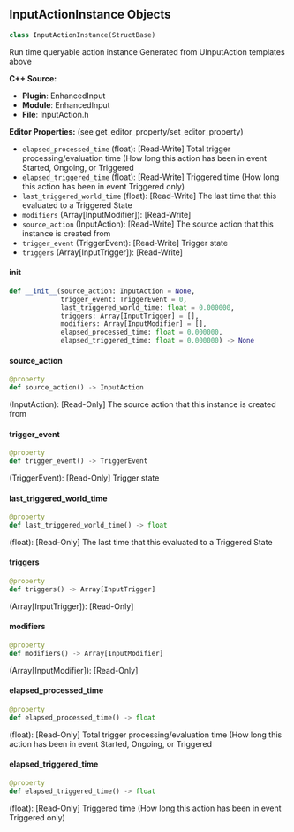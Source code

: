 ## InputActionInstance Objects

```python
class InputActionInstance(StructBase)
```

Run time queryable action instance
Generated from UInputAction templates above

**C++ Source:**

- **Plugin**: EnhancedInput
- **Module**: EnhancedInput
- **File**: InputAction.h

**Editor Properties:** (see get_editor_property/set_editor_property)

- ``elapsed_processed_time`` (float):  [Read-Write] Total trigger processing/evaluation time (How long this action has been in event Started, Ongoing, or Triggered
- ``elapsed_triggered_time`` (float):  [Read-Write] Triggered time (How long this action has been in event Triggered only)
- ``last_triggered_world_time`` (float):  [Read-Write] The last time that this evaluated to a Triggered State
- ``modifiers`` (Array[InputModifier]):  [Read-Write]
- ``source_action`` (InputAction):  [Read-Write] The source action that this instance is created from
- ``trigger_event`` (TriggerEvent):  [Read-Write] Trigger state
- ``triggers`` (Array[InputTrigger]):  [Read-Write]

<a id="unreal.InputActionInstance.__init__"></a>

#### __init__

```python
def __init__(source_action: InputAction = None,
             trigger_event: TriggerEvent = 0,
             last_triggered_world_time: float = 0.000000,
             triggers: Array[InputTrigger] = [],
             modifiers: Array[InputModifier] = [],
             elapsed_processed_time: float = 0.000000,
             elapsed_triggered_time: float = 0.000000) -> None
```

<a id="unreal.InputActionInstance.source_action"></a>

#### source_action

```python
@property
def source_action() -> InputAction
```

(InputAction):  [Read-Only] The source action that this instance is created from

<a id="unreal.InputActionInstance.trigger_event"></a>

#### trigger_event

```python
@property
def trigger_event() -> TriggerEvent
```

(TriggerEvent):  [Read-Only] Trigger state

<a id="unreal.InputActionInstance.last_triggered_world_time"></a>

#### last_triggered_world_time

```python
@property
def last_triggered_world_time() -> float
```

(float):  [Read-Only] The last time that this evaluated to a Triggered State

<a id="unreal.InputActionInstance.triggers"></a>

#### triggers

```python
@property
def triggers() -> Array[InputTrigger]
```

(Array[InputTrigger]):  [Read-Only]

<a id="unreal.InputActionInstance.modifiers"></a>

#### modifiers

```python
@property
def modifiers() -> Array[InputModifier]
```

(Array[InputModifier]):  [Read-Only]

<a id="unreal.InputActionInstance.elapsed_processed_time"></a>

#### elapsed_processed_time

```python
@property
def elapsed_processed_time() -> float
```

(float):  [Read-Only] Total trigger processing/evaluation time (How long this action has been in event Started, Ongoing, or Triggered

<a id="unreal.InputActionInstance.elapsed_triggered_time"></a>

#### elapsed_triggered_time

```python
@property
def elapsed_triggered_time() -> float
```

(float):  [Read-Only] Triggered time (How long this action has been in event Triggered only)

<a id="unreal.InputComboStepData"></a>